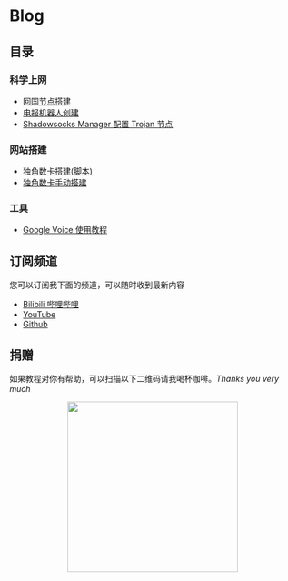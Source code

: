 # Blog
## 目录

### 科学上网

* [回国节点搭建](docs/回国节点搭建.md)
* [电报机器人创建](docs/电报机器人创建.md)
* [Shadowsocks Manager 配置 Trojan 节点](docs/ShadowsocksManager配置Trojan节点.md)

### 网站搭建

* [独角数卡搭建(脚本)](docs/独角数卡搭建.md)
* [独角数卡手动搭建](docs/独角卡搭建手动版本.md)

### 工具

* [Google Voice 使用教程](docs/GoogleVoice使用教程.md)

## 订阅频道
您可以订阅我下面的频道，可以随时收到最新内容
* [Bilibili 哔哩哔哩](https://space.bilibili.com/330911815)
* [YouTube](https://www.youtube.com/channel/UCMlZDrH22gTQ_5tofAi9GKw)
* [Github](https://github.com/shellhub)

## 捐赠

如果教程对你有帮助，可以扫描以下二维码请我喝杯咖啡。*Thanks you very much*
<div align=center><img src="donate.png" width = "300" div align=center />

